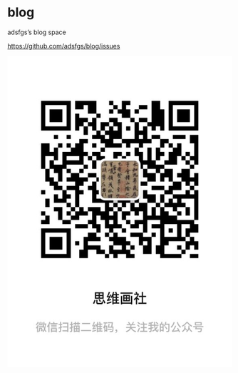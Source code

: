 # blog
adsfgs’s blog space

https://github.com/adsfgs/blog/issues

![](https://raw.githubusercontent.com/adsfgs/blog/master/img/FD26B908-8979-4F74-AEB5-DB54663B2717.jpeg)
